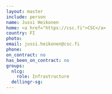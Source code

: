```yaml
---
layout: master
include: person
name: Jussi Heikonen
home: <a href="https://csc.fi">CSC</a>
country: FI
photo:
email: jussi.heikonen@csc.fi
phone:
on_contract: no
has_been_on_contract: no
groups:
  nlcg:
    role: Infrastructure
  dellingr-sg:
---
```


